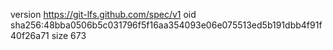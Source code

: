 version https://git-lfs.github.com/spec/v1
oid sha256:48bba0506b5c031796f5f16aa354093e06e075513ed5b191dbb4f91f40f26a71
size 673
